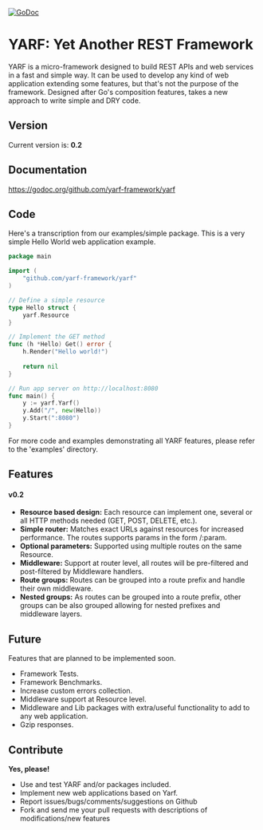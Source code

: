 [![GoDoc](https://godoc.org/github.com/yarf-framework/yarf?status.svg)](https://godoc.org/github.com/yarf-framework/yarf)

# YARF: Yet Another REST Framework

YARF is a micro-framework designed to build REST APIs and web services in a fast and simple way. 
It can be used to develop any kind of web application extending some features, but that's not the purpose of the framework.
Designed after Go's composition features, takes a new approach to write simple and DRY code.


## Version

Current version is: **0.2**


## Documentation

https://godoc.org/github.com/yarf-framework/yarf


## Code

Here's a transcription from our examples/simple package. 
This is a very simple Hello World web application example. 


```go
package main

import (
    "github.com/yarf-framework/yarf"
)

// Define a simple resource
type Hello struct {
    yarf.Resource
}

// Implement the GET method
func (h *Hello) Get() error {
    h.Render("Hello world!")
    
    return nil
}

// Run app server on http://localhost:8080
func main() {
    y := yarf.Yarf()
    y.Add("/", new(Hello))
    y.Start(":8080")
}

```

For more code and examples demonstrating all YARF features, please refer to the 'examples' directory.


## Features

#### v0.2

- **Resource based design:** Each resource can implement one, several or all HTTP methods needed (GET, POST, DELETE, etc.).
- **Simple router:** Matches exact URLs against resources for increased performance. The routes supports params in the form /:param.
- **Optional parameters:** Supported using multiple routes on the same Resource.
- **Middleware:** Support at router level, all routes will be pre-filtered and post-filtered by Middleware handlers.
- **Route groups:** Routes can be grouped into a route prefix and handle their own middleware.
- **Nested groups:** As routes can be grouped into a route prefix, other groups can be also grouped allowing for nested prefixes and middleware layers.



## Future

Features that are planned to be implemented soon.

- Framework Tests.
- Framework Benchmarks.
- Increase custom errors collection.
- Middleware support at Resource level.
- Middleware and Lib packages with extra/useful functionality to add to any web application.
- Gzip responses.


## Contribute

**Yes, please!**

- Use and test YARF and/or packages included.
- Implement new web applications based on Yarf.
- Report issues/bugs/comments/suggestions on Github
- Fork and send me your pull requests with descriptions of modifications/new features

